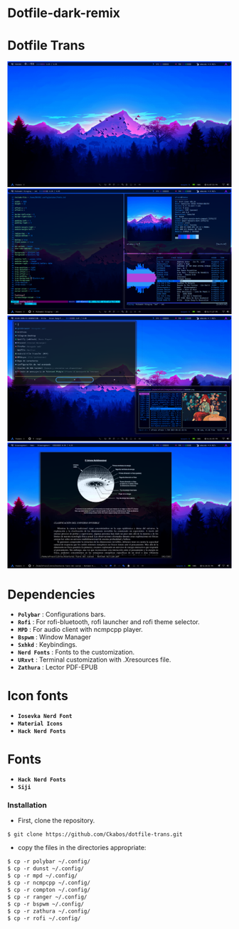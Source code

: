 # Dotfile-dark-remix

# Dotfile Trans

![img](./screenshots/Captura-1.png)
![img](./screenshots/Captura-2.png)
![img](./screenshots/Captura-3.png)
![img](./screenshots/Captura-4.png)

<!-------------------------------------------------------------------------------------->

# Dependencies

- **`Polybar`** : Configurations bars.
- **`Rofi`** : For rofi-bluetooth, rofi launcher and rofi theme selector.
- **`MPD`** : For audio client with ncmpcpp player.
- **`Bspwm`** : Window Manager
- **`Sxhkd`** : Keybindings.
- **`Nerd Fonts`** : Fonts to the customization.
- **`URxvt`** : Terminal customization with .Xresources file.
- **`Zathura`** : Lector PDF-EPUB

# Icon fonts

- **`Iosevka Nerd Font`**
- **`Material Icons`**
- **`Hack Nerd Fonts`**

# Fonts

- **`Hack Nerd Fonts`**
- **`Siji`**

### Installation

- First, clone the repository. 

```
$ git clone https://github.com/Ckabos/dotfile-trans.git
```

- copy the files in the directories appropriate:

```
$ cp -r polybar ~/.config/
$ cp -r dunst ~/.config/
$ cp -r mpd ~/.config/
$ cp -r ncmpcpp ~/.config/
$ cp -r compton ~/.config/
$ cp -r ranger ~/.config/
$ cp -r bspwm ~/.config/
$ cp -r zathura ~/.config/
$ cp -r rofi ~/.config/
```


